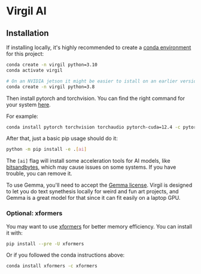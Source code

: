 # Virgil AI

## Installation

If installing locally, it's highly recommended to create a [conda environment](https://docs.conda.io/projects/conda/en/latest/user-guide/tasks/manage-environments.html) for this project:

```bash
conda create -n virgil python=3.10
conda activate virgil

# On an NVIDIA jetson it might be easier to istall on an earlier version of python
conda create -n virgil python=3.8
```

Then install pytorch and torchvision. You can find the right command for your system [here](https://pytorch.org/get-started/locally/).

For example:

```bash
conda install pytorch torchvision torchaudio pytorch-cuda=12.4 -c pytorch -c nvidia
```

After that, just a basic pip usage should do it:

```bash
python -m pip install -e .[ai]
```

The `[ai]` flag will install some acceleration tools for AI models, like [bitsandbytes](https://github.com/bitsandbytes-foundation/bitsandbytes), which may cause issues on some systems. If you have trouble, you can remove it.

To use Gemma, you'll need to accept the [Gemma license](https://huggingface.co/google/gemma-2b). Virgil is designed to let you do text synethesis locally for weird and fun art projects, and Gemma is a great model for that since it can fit easily on a laptop GPU.

### Optional: xformers

You may want to use [xformers](https://github.com/facebookresearch/xformers) for better memory efficiency. You can install it with:

```bash
pip install --pre -U xformers
```

Or if you followed the conda instructions above:

```bash
conda install xformers -c xformers
```
